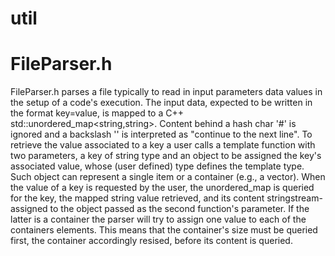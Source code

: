# util

# FileParser.h
FileParser.h parses a file typically to read in input parameters data values in the setup of a code's execution.
The input data, expected to be written in the format key=value, is mapped to a C++ std::unordered_map<string,string>.
Content behind a hash char '#' is ignored and a backslash '\' is interpreted as "continue to the next line".
To retrieve the value associated to a key a user calls a template function with two parameters, a key of string type
and an object to be assigned the key's associated value, whose (user defined) type defines the template type. Such 
object can represent a single item or a container (e.g., a vector). 
When the value of a key is requested by the user, the unordered_map is queried for the key, the mapped string value 
retrieved, and its content stringstream-assigned to the object passed as the second function's parameter.
If the latter is a container the parser will try to assign one value to each of the containers elements.
This means that the container's size must be queried first, the container accordingly resised, before its content is
queried.

